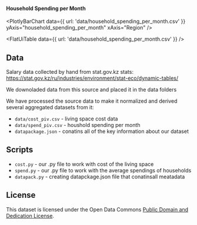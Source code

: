 #### Household Spending per Month
<PlotlyBarChart
  data={{
    url: 'data/household_spending_per_month.csv'
  }}
  yAxis="household_spending_per_month"
  xAxis="Region"
/>

<FlatUiTable
  data={{
    url: 'data/household_spending_per_month.csv'
  }}
/>

## Data 

Salary data collected by hand from stat.gov.kz stats: https://stat.gov.kz/ru/industries/environment/stat-eco/dynamic-tables/

We downoladed data from this source and placed it in the data folders 

We have processed the source data to make it normalized and derived  several aggregated datasets from it:

* `data/cost_piv.csv` - living space cost data
* `data/spend_piv.csv` - houshold spending per month 
* `datapackage.json` - conatins all of the key information about our dataset

## Scripts

* `cost.py` - our .py file to work with cost of the living space
* `spend.py` - our .py file to work with the average spendings of households
* `datapack.py` - creating datapckage.json file that conatinsall meatadata

## License

This dataset is licensed under the Open Data Commons [Public Domain and Dedication License][pddl].

[pddl]: https://www.opendatacommons.org/licenses/pddl/1-0/
